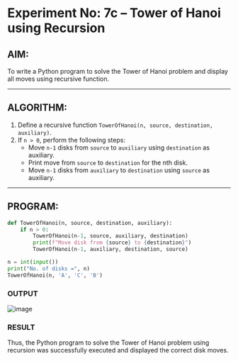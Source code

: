 # Experiment No: 7c – Tower of Hanoi using Recursion

## AIM:
To write a Python program to solve the Tower of Hanoi problem and display all moves using recursive function.

---

## ALGORITHM:
1. Define a recursive function `TowerOfHanoi(n, source, destination, auxiliary)`.
2. If `n > 0`, perform the following steps:
   - Move `n-1` disks from `source` to `auxiliary` using `destination` as auxiliary.
   - Print move from `source` to `destination` for the nth disk.
   - Move `n-1` disks from `auxiliary` to `destination` using `source` as auxiliary.

---

## PROGRAM:
```python
def TowerOfHanoi(n, source, destination, auxiliary):
    if n > 0:
        TowerOfHanoi(n-1, source, auxiliary, destination)
        print(f"Move disk from {source} to {destination}")
        TowerOfHanoi(n-1, auxiliary, destination, source)

n = int(input())
print("No. of disks =", n)
TowerOfHanoi(n, 'A', 'C', 'B')
```

### OUTPUT
![image](https://github.com/user-attachments/assets/6fa28395-3ee8-4808-9eae-b035a787176d)


### RESULT
Thus, the Python program to solve the Tower of Hanoi problem using recursion was successfully executed and displayed the correct disk moves.
